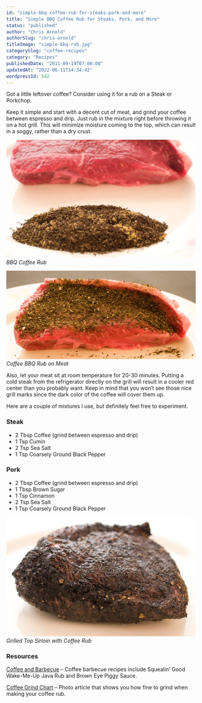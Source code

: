 ```yaml
---
id: "simple-bbq-coffee-rub-for-steaks-pork-and-more"
title: "Simple BBQ Coffee Rub for Steaks, Pork, and More"
status: "published"
author: "Chris Arnold"
authorSlug: "chris-arnold"
titleImage: "simple-bbq-rub.jpg"
categorySlug: "coffee-recipes"
category: "Recipes"
publishedDate: "2011-09-19T07:00:00"
updatedAt: "2022-06-11T14:34:42"
wordpressId: 542
---
```


Got a little leftover coffee? Consider using it for a rub on a Steak or Porkchop.

Keep it simple and start with a decent cut of meat, and grind your coffee between espresso and drip. Just rub in the mixture right before throwing it on a hot grill. This will minimize moisture coming to the top, which can result in a soggy, rather than a dry crust.

![bbq-coffee-rub](bbq-coffee-rub1.jpg)  
*BBQ Coffee Rub*

![Coffee BBQ Rub on Meat](bbq-rub-on-meat.jpg)  
*Coffee BBQ Rub on Meat*

Also, let your meat sit at room temperature for 20-30 minutes. Putting a cold steak from the refrigerator directly on the grill will result in a cooler red center than you probably want. Keep in mind that you won’t see those nice grill marks since the dark color of the coffee will cover them up.

Here are a couple of mixtures I use, but definitely feel free to experiment.

### Steak

-   2 Tbsp Coffee (grind between espresso and drip)
-   1 Tsp Cumin
-   2 Tsp Sea Salt
-   1 Tsp Coarsely Ground Black Pepper

### Pork

-   2 Tbsp Coffee (grind between espresso and drip)
-   1 Tbsp Brown Sugar
-   1 Tsp Cinnamon
-   2 Tsp Sea Salt
-   1 Tsp Coarsely Ground Black Pepper

![Grilled Top Sirloin with Coffee Rub](steak-cooked-with-coffee-rub.jpg)  
*Grilled Top Sirloin with Coffee Rub*

### Resources

[Coffee and Barbecue](http://ineedcoffee.com/coffee-and-barbecue/) – Coffee barbecue recipes include Squealin’ Good Wake-Me-Up Java Rub and Brown Eye Piggy Sauce.

[Coffee Grind Chart](http://ineedcoffee.com/coffee-grind-chart/) – Photo article that shows you how fine to grind when making your coffee rub.